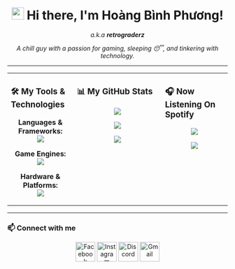 <h1 align="center">
  <img src="https://media.giphy.com/media/hvRJCLFzcasrR4ia7z/giphy.gif" width="28px" alt="wave"> 
  Hi there, I'm Hoàng Bình Phương!
</h1>

<p align="center">
  <em>a.k.a <strong>retrograderz</strong></em>
</p>

<p align="center">
  <em>
    A chill guy with a passion for gaming, sleeping 😴, and tinkering with technology. 
    <br>
  </em> 
</p>
<!--
<p align="center">
  <img src="https://media1.giphy.com/media/v1.Y2lkPTc5MGI3NjExMm1hMWx1MHlwbmJ2aHU3MGtibmI5NjFjaGh3ZTRkbHR3YWtkNjZtNSZlcD12MV9pbnRlcm5hbF9naWZfYnlfaWQmY3Q9Zw/pVGsAWjzvXcZW4ZBTE/giphy.gif"alt=""/>
</p>
-->

---

<table border="0" cellpadding="10" cellspacing="0">
  <tr>
    <td valign="top" width="30%">
      <h3>🛠️ My Tools & Technologies</h3>
      <p align="center">
        <strong>Languages & Frameworks:</strong>
        <br>
        <a href="https://skillicons.dev">
          <img src="https://skillicons.dev/icons?i=c,cpp,cs,python,dart,kotlin,flutter,git,github&perline=3" />
        </a>
      </p>
      <p align="center">
        <strong>Game Engines:</strong>
        <br>
        <a href="https://skillicons.dev">
          <img src="https://skillicons.dev/icons?i=unity,unreal,godot" />
        </a>
      </p>
      <p align="center">
        <strong>Hardware & Platforms:</strong>
        <br>
        <a href="https://skillicons.dev">
          <img src="https://skillicons.dev/icons?i=arduino" />
        </a>
      </p>
    </td>
    <td valign="top" width="40%">
      <h3>📊 My GitHub Stats</h3>
      <p align="center">
        <a href="https://github.com/retrograderz25">
          <img src="https://github-readme-stats.vercel.app/api?username=retrograderz25&show_icons=true&theme=tokyonight&include_all_commits=true&count_private=true"/>
        </a>
      </p>
      <p align="center">
        <a href="https://github.com/retrograderz25">
          <img src="https://nirzak-streak-stats.vercel.app/?user=retrograderz25&theme=tokyonight&hide_border=false"/>
        </a>
      </p>
      <p align="center">
        <a href="https://github.com/retrograderz25">
          <img src="https://github-readme-stats.vercel.app/api/top-langs/?username=retrograderz25&layout=compact&langs_count=8&theme=tokyonight"/>
        </a>
      </p>
    </td>
    <td valign="top" width="30%">
      <h3>🎧 Now Listening On Spotify</h3>
      <p align="center">
        <a href="https://spotify-github-profile.kittinanx.com/api/view?uid=kinkinxp&redirect=true">
          <img src="https://spotify-github-profile.kittinanx.com/api/view?uid=kinkinxp&cover_image=true&theme=compact&show_offline=true&background_color=121212&interchange=false&profanity=false" />
        </a>
      </p>
      <p align="center">
         <img src="https://media.giphy.com/media/v1.Y2lkPWVjZjA1ZTQ3emlmbDRrOXN3N2N4cnVtaXByNmk3cjFoaDF0Z2Ywd3JucmJycGgzciZlcD12MV9naWZzX3NlYXJjaCZjdD1n/AbPNJPWZEkBcON0d73/giphy.gif" />
      </p>
    </td>
  </tr>
</table>

---

### 📫 Connect with me  

<p align="center">
  <a href="https://www.facebook.com/retrograderz/"><img src="https://cdn-icons-png.flaticon.com/128/5968/5968764.png" width="45px" alt="Facebook" /></a>
  <a href="https://www.instagram.com/hnoag._"><img src="https://cdn-icons-png.flaticon.com/128/2111/2111463.png" width="45px" alt="Instagram" /></a>
  <a href="https://discord.gg/uQJPbcND"><img src="https://skillicons.dev/icons?i=discord" width="45px" alt="Discord" /></a>
  <a href="hereda.unknown@gmail.com"><img src="https://skillicons.dev/icons?i=gmail" width="45px" alt="Gmail" /></a>
</p>
